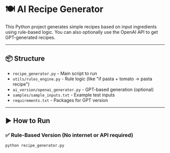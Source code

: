 # 🍽️ AI Recipe Generator

This Python project generates simple recipes based on input ingredients using rule-based logic. You can also optionally use the OpenAI API to get GPT-generated recipes.

---

## 📦 Structure

- `recipe_generator.py` - Main script to run
- `utils/rules_engine.py` - Rule logic (like "if pasta + tomato → pasta recipe")
- `ai_version/openai_generator.py` - GPT-based generation (optional)
- `samples/sample_inputs.txt` - Example test inputs
- `requirements.txt` - Packages for GPT version

---

## ▶️ How to Run

### ✅ Rule-Based Version (No internet or API required)
```bash
python recipe_generator.py
